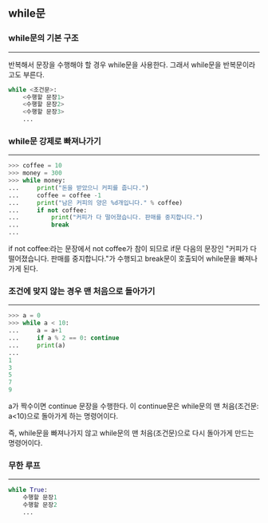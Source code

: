 ## while문

### while문의 기본 구조
- - -
반복해서 문장을 수행해야 할 경우 while문을 사용한다. 그래서 while문을 반복문이라고도 부른다.
```python
while <조건문>:
    <수행할 문장1>
    <수행할 문장2>
    <수행할 문장3>
    ...
```
### while문 강제로 빠져나가기
- - -
```python
>>> coffee = 10
>>> money = 300
>>> while money:
...     print("돈을 받았으니 커피를 줍니다.")
...     coffee = coffee -1
...     print("남은 커피의 양은 %d개입니다." % coffee)
...     if not coffee:
...         print("커피가 다 떨어졌습니다. 판매를 중지합니다.")
...         break
...
```
if not coffee:라는 문장에서 not coffee가 참이 되므로 if문 다음의 문장인 "커피가 다 떨어졌습니다.
판매를 중지합니다."가 수행되고 break문이 호출되어 while문을 빠져나가게 된다.

### 조건에 맞지 않는 경우 맨 처음으로 돌아가기
- - -
```python
>>> a = 0
>>> while a < 10:
...     a = a+1
...     if a % 2 == 0: continue
...     print(a)
...
1
3
5
7
9
```
a가 짝수이면 continue 문장을 수행한다.
이 continue문은 while문의 맨 처음(조건문: a<10)으로 돌아가게 하는 명령어이다.

즉, while문을 빠져나가지 않고 while문의 맨 처음(조건문)으로 다시 돌아가게 만드는 명령어이다.

### 무한 루프
- - -
```python
while True:
    수행할 문장1
    수행할 문장2
    ...
```
